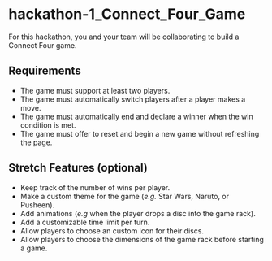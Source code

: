 # hackathon-1_Connect_Four_Game

For this hackathon, you and your team will be collaborating to build a Connect Four game. 
## Requirements
- The game must support at least two players.
- The game must automatically switch players after a player makes a move.
- The game must automatically end and declare a winner when the win condition is met.
- The game must offer to reset and begin a new game without refreshing the page.

## Stretch Features (optional)

- Keep track of the number of wins per player.
- Make a custom theme for the game (_e.g._ Star Wars, Naruto, or Pusheen).
- Add animations (_e.g_ when the player drops a disc into the game rack).
- Add a customizable time limit per turn.
- Allow players to choose an custom icon for their discs.
- Allow players to choose the dimensions of the game rack before starting a game.

